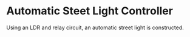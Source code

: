 # Automatic Steet Light Controller
 Using an LDR and relay circuit, an automatic street light is constructed.

